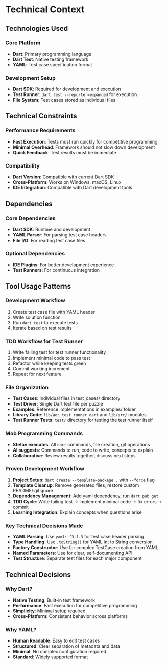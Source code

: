 # Technical Context

## Technologies Used

### Core Platform
- **Dart**: Primary programming language
- **Dart Test**: Native testing framework
- **YAML**: Test case specification format

### Development Setup
- **Dart SDK**: Required for development and execution
- **Test Runner**: `dart test --reporter=expanded` for execution
- **File System**: Test cases stored as individual files

## Technical Constraints

### Performance Requirements
- **Fast Execution**: Tests must run quickly for competitive programming
- **Minimal Overhead**: Framework should not slow down development
- **Quick Feedback**: Test results must be immediate

### Compatibility
- **Dart Version**: Compatible with current Dart SDK
- **Cross-Platform**: Works on Windows, macOS, Linux
- **IDE Integration**: Compatible with Dart development tools

## Dependencies

### Core Dependencies
- **Dart SDK**: Runtime and development
- **YAML Parser**: For parsing test case headers
- **File I/O**: For reading test case files

### Optional Dependencies
- **IDE Plugins**: For better development experience
- **Test Runners**: For continuous integration

## Tool Usage Patterns

### Development Workflow
1. Create test case file with YAML header
2. Write solution function
3. Run `dart test` to execute tests
4. Iterate based on test results

### TDD Workflow for Test Runner
1. Write failing test for test runner functionality
2. Implement minimal code to pass test
3. Refactor while keeping tests green
4. Commit working increment
5. Repeat for next feature

### File Organization
- **Test Cases**: Individual files in test_cases/ directory
- **Test Driver**: Single Dart test file per puzzle
- **Examples**: Reference implementations in examples/ folder
- **Library Code**: `lib/aoc_test_runner.dart` and `lib/src/` modules
- **Test Runner Tests**: `test/` directory for testing the test runner itself

### Mob Programming Commands
- **Stefan executes**: All `dart` commands, file creation, git operations
- **AI suggests**: Commands to run, code to write, concepts to explain
- **Collaborative**: Review results together, discuss next steps

### Proven Development Workflow
1. **Project Setup**: `dart create --template=package .` with `--force` flag
2. **Template Cleanup**: Remove generated files, restore custom README/.gitignore
3. **Dependency Management**: Add yaml dependency, run `dart pub get`
4. **TDD Cycle**: Write failing test → implement minimal code → fix errors → commit
5. **Learning Integration**: Explain concepts when questions arise

### Key Technical Decisions Made
- **YAML Parsing**: Use `yaml: ^3.1.3` for test case header parsing
- **Type Handling**: Use `.toString()` for YAML int to String conversion
- **Factory Constructor**: Use for complex TestCase creation from YAML
- **Named Parameters**: Use for clear, self-documenting API
- **Test Structure**: Separate test files for each major component

## Technical Decisions

### Why Dart?
- **Native Testing**: Built-in test framework
- **Performance**: Fast execution for competitive programming
- **Simplicity**: Minimal setup required
- **Cross-Platform**: Consistent behavior across platforms

### Why YAML?
- **Human Readable**: Easy to edit test cases
- **Structured**: Clear separation of metadata and data
- **Minimal**: No complex configuration required
- **Standard**: Widely supported format
